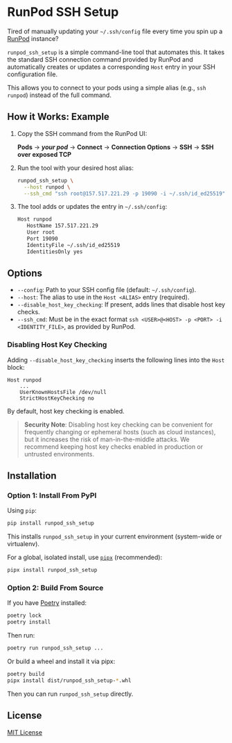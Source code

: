 # RunPod SSH Setup

Tired of manually updating your `~/.ssh/config` file every time you spin up a
[RunPod](https://www.runpod.io/) instance?

`runpod_ssh_setup` is a simple command-line tool that automates this. It takes the
standard SSH connection command provided by RunPod and automatically creates or updates
a corresponding `Host` entry in your SSH configuration file.

This allows you to connect to your pods using a simple alias (e.g., `ssh runpod`)
instead of the full command.

## How it Works: Example

1. Copy the SSH command from the RunPod UI:

   **Pods** → **_your pod_** → **Connect**
   → **Connection Options** → **SSH** → **SSH over exposed TCP**

2. Run the tool with your desired host alias:

   ```bash
   runpod_ssh_setup \
     --host runpod \
     --ssh_cmd "ssh root@157.517.221.29 -p 19090 -i ~/.ssh/id_ed25519"
   ```

3. The tool adds or updates the entry in `~/.ssh/config`:

   ```txt
   Host runpod
      HostName 157.517.221.29
      User root
      Port 19090
      IdentityFile ~/.ssh/id_ed25519
      IdentitiesOnly yes
   ```

## Options

- `--config`: Path to your SSH config file (default: `~/.ssh/config`).
- `--host`: The alias to use in the `Host <ALIAS>` entry (required).
- `--disable_host_key_checking`: If present, adds lines that disable host key checks.
- `--ssh_cmd`: Must be in the exact format
  `ssh <USER>@<HOST> -p <PORT> -i <IDENTITY_FILE>`, as provided by RunPod.

### Disabling Host Key Checking

Adding `--disable_host_key_checking` inserts the following lines into the `Host` block:

```text
Host runpod
    ...
    UserKnownHostsFile /dev/null
    StrictHostKeyChecking no
```

By default, host key checking is enabled.

> **Security Note**: Disabling host key checking can be convenient for frequently
> changing or ephemeral hosts (such as cloud instances), but it increases the risk of
> man-in-the-middle attacks. We recommend keeping host key checks enabled in production
> or untrusted environments.

## Installation

### Option 1: Install From PyPI

Using `pip`:

```bash
pip install runpod_ssh_setup
```

This installs `runpod_ssh_setup` in your current environment (system-wide or
virtualenv).

For a global, isolated install, use [`pipx`](https://pypa.github.io/pipx/)
(recommended):

```bash
pipx install runpod_ssh_setup
```

### Option 2: Build From Source

If you have [Poetry](https://python-poetry.org/) installed:

```bash
poetry lock
poetry install
```

Then run:

```bash
poetry run runpod_ssh_setup ...
```

Or build a wheel and install it via pipx:

```bash
poetry build
pipx install dist/runpod_ssh_setup-*.whl
```

Then you can run `runpod_ssh_setup` directly.

## License

[MIT License](LICENSE)
